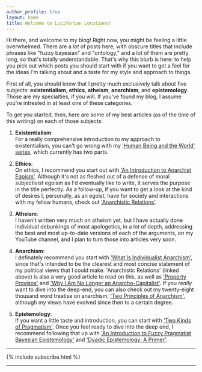 ```yaml
---
author_profile: true
layout: home
title: Welcome to Luciferian Locutions!
---
```


Hi there, and welcome to my blog! Right now, you might be feeling a little overwhelmed. There are a *lot* of posts here, with obscure titles that include phrases like "fuzzy bayesian" and "ontology," and a lot of them are pretty long, so that's totally understandable. That's why this blurb is here: to help you pick out which posts you should start with if you want to get a feel for the ideas I'm talking about and a taste for my style and approach to things.

First of all, you should know that I pretty much exclusively talk about five subjects: **existentialism**, **ethics**, **atheism**, **anarchism**, and **epistemology**. Those are my specialties, if you will. If you've found my blog, I assume you're intrested in at least one of these categories.

To get you started, then, here are some of my best articles (as of the time of this writing) on each of those subjects:

1. **Existentialism**: \
   For a really comprehensive introduction to my approach to existentialism, you can't go wrong with my ['Human Being and the World' series](https://blog.alexisdumas.org/2021/10/11/life-meaning.html), which currently has two parts.

2. **Ethics**: \
   On ethics, I recommend you start out with ['An Introduction to Anarchist Egoism'](https://blog.alexisdumas.org/2021/12/08/egoism.html). Although it's not as fleshed out of a defense of moral subjectivist egoism as I'd eventually like to write, it serves the purpose in the title perfectly. As a follow-up, if you want to get a look at the kind of desires I, personally, as an egoist, have for society and interactions with my fellow humans, check out ['Anarchistic Relations'](https://blog.alexisdumas.org/2021/12/19/relations.html).

3. **Atheism**: \
   I haven't written very much on atheism yet, but I have actually done individual debunkings of most apologetics, in a lot of depth, addressing the best and most up-to-date versions of each of the arguments, on my YouTube channel, and I plan to turn those into articles very soon.

4. **Anarchism**: \
   I definately recommend you start with ['What Is Individualist Anarchism'](https://blog.alexisdumas.org/2022/01/17/what-is-individualist-anarchism.html), since that's intended to be the clearest and most concise statement of my political views that I could make. 'Anarchistic Relations' (linked above) is also a very good article to read on this, as well as ['Property Provisos'](https://blog.alexisdumas.org/2021/12/24/difference-principle.html) and ['Why I Am No Longer an Anarcho-Capitalist'](https://blog.alexisdumas.org/2021/12/09/not-ancap.html). If you *really* want to dive into the deep-end, you can also check out my twenty-eight thousand word treatise on anarchism, ['Two Principles of Anarchism'](https://blog.alexisdumas.org/2021/10/27/reciprocity.html), although my views have evolved since then to a certain degree.

5. **Epistemology**: \
   If you want a little taste and introduction, you can start with ['Two Kinds of Pragmatism'](http://127.0.0.1:4000/2021/07/24/pragmatism.html). Once you feel ready to dive into the deep end, I recommend following that up with ['An Introduction to Fuzzy Pragmatist Bayesian Epistemology'](https://blog.alexisdumas.org/2022/01/03/fuzzy-logic.html) and ['Dyadic Epistemology: A Primer'](#under-construction).

<hr/>

{% include subscribe.html %}

<hr/>
